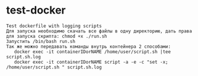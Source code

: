 # test-docker
    Test dockerfile with logging scripts
    Для запуска необходимо скачать все файлы в одну директорию, дать права для запуска скрипта: chmod +x ./run.sh
    Запустить /bin/bash run.sh 
    Так же можно передавать команды внутрь контейнера 2 способами:
       docker exec -it containerIDorNAME /home/user/script.sh |tee script.sh.log
       docker exec -it containerIDorNAME script -a -e -c "set -x; /home/user/script.sh " script.sh.log
